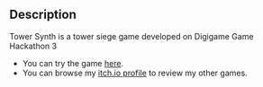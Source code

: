 ## Description
Tower Synth is a tower siege game developed on Digigame Game Hackathon 3

* You can try the game [here](https://hydofbl.itch.io/towersynth).
* You can browse my [itch.io profile](https://hydofbl.itch.io/pog-the-game) to review my other games.
